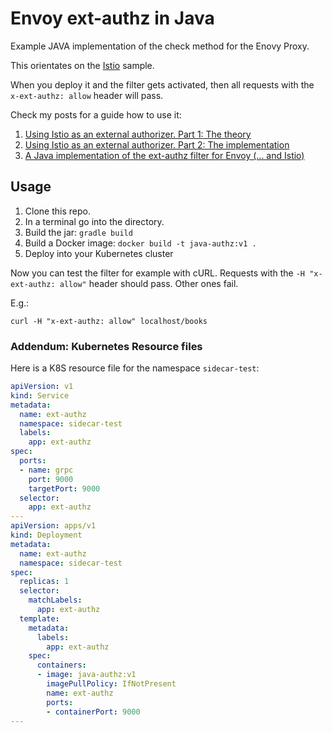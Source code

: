 # Envoy ext-authz in Java

Example JAVA implementation of the check method for the Enovy Proxy.

This orientates on the [Istio](https://github.com/istio/istio/tree/release-1.15/samples/extauthz) sample.

When you deploy it and the filter gets activated, then all requests with the `x-ext-authz: allow` header will pass.

Check my posts for a guide how to use it:

1. [Using Istio as an external authorizer. Part 1: The theory](https://blog.dkwr.de/development/istio-as-authorization-part-1/)
2. [Using Istio as an external authorizer. Part 2: The implementation
   ](https://blog.dkwr.de/development/istio-as-authorization-part-2/)
3. [A Java implementation of the ext-authz filter for Envoy (... and Istio)]()

## Usage

1. Clone this repo.
2. In a terminal go into the directory.
3. Build the jar: `gradle build`
4. Build a Docker image: `docker build -t java-authz:v1 .`
5. Deploy into your Kubernetes cluster

Now you can test the filter for example with cURL.
Requests with the `-H "x-ext-authz: allow"` header should pass. Other ones fail.

E.g.:

```
curl -H "x-ext-authz: allow" localhost/books
```

### Addendum: Kubernetes Resource files

Here is a K8S resource file for the namespace `sidecar-test`:

```yml
apiVersion: v1
kind: Service
metadata:
  name: ext-authz
  namespace: sidecar-test
  labels:
    app: ext-authz
spec:
  ports:
  - name: grpc
    port: 9000
    targetPort: 9000
  selector:
    app: ext-authz
---
apiVersion: apps/v1
kind: Deployment
metadata:
  name: ext-authz
  namespace: sidecar-test
spec:
  replicas: 1
  selector:
    matchLabels:
      app: ext-authz
  template:
    metadata:
      labels:
        app: ext-authz
    spec:
      containers:
      - image: java-authz:v1
        imagePullPolicy: IfNotPresent
        name: ext-authz
        ports:
        - containerPort: 9000
---
```